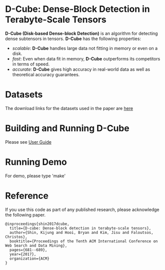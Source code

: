 D-Cube: Dense-Block Detection in Terabyte-Scale Tensors
========================
**D-Cube (Disk-based Dense-block Detection)** is an algorithm for detecting dense subtensors in tensors.
**D-Cube** has the following properties:
 * *scalable*: **D-Cube** handles large data not fitting in memory or even on a disk.
 * *fast*: Even when data fit in memory, **D-Cube** outperforms its competitors in terms of speed.
 * *accurate*: **D-Cube** gives high accuracy in real-world data as well as theoretical accuracy guarantees.

Datasets
========================
The download links for the datasets used in the paper are [here](http://www.cs.cmu.edu/~kijungs/codes/dcube/)

Building and Running D-Cube
========================
Please see [User Guide](user_guide.pdf)

Running Demo
========================
For demo, please type 'make'

Reference
========================
If you use this code as part of any published research, please acknowledge the following paper.
```
@inproceedings{shin2017dcube,
  title={D-cube: Dense-block detection in terabyte-scale tensors},
  author={Shin, Kijung and Hooi, Bryan and Kim, Jisu and Faloutsos, Christos},
  booktitle={Proceedings of the Tenth ACM International Conference on Web Search and Data Mining},
  pages={681--689},
  year={2017},
  organization={ACM}
}
```
